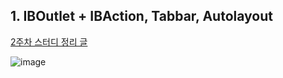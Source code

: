 ## 1. IBOutlet + IBAction, Tabbar, Autolayout

[2주차 스터디 정리 글](https://whaeun.tistory.com/14)

![image](https://user-images.githubusercontent.com/61380136/136776795-e4611117-6a61-4360-8e5b-70b6a2d18138.png)


